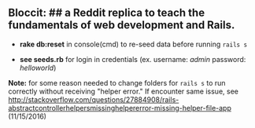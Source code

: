 
 ## Bloccit: ## a Reddit replica to teach the fundamentals of web development and Rails.





 * **rake db:reset** in console(cmd) to re-seed data before running `rails s`

 * **see seeds.rb** for login in credentials (ex. username: _admin_ password: _helloworld_)

 **Note:** for some reason needed to change folders for `rails s` to run correctly without receiving "helper error."  If encounter same issue, see http://stackoverflow.com/questions/27884908/rails-abstractcontrollerhelpersmissinghelpererror-missing-helper-file-app (11/15/2016)
